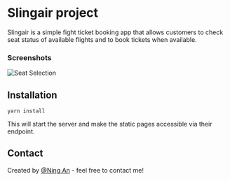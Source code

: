 # Slingair project

Slingair is a simple fight ticket booking app that allows customers to check seat status of available flights and to book tickets when available.

### Screenshots

![Seat Selection](/public/images/seat-selection.gif)

## Installation

```
yarn install
```

This will start the server and make the static pages accessible via their endpoint.

## Contact

Created by [@Ning An](https://github.com/ning-an) - feel free to contact me!
